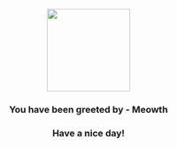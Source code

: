 <p align="center">
            <img src="https://raw.githubusercontent.com/PokeAPI/sprites/master/sprites/pokemon/52.png" width="150" height="150">
          </p>
          <h3 align="center">You have been greeted by - <b>Meowth</b></h3>
          <h3 align="center">Have a nice day!</h3>
        